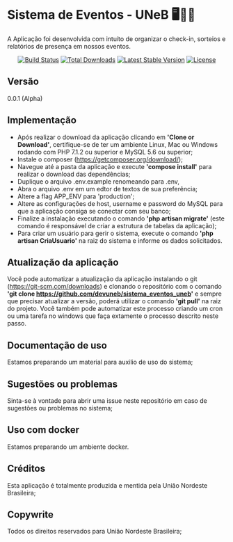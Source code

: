 # Sistema de Eventos - UNeB 🖥📔📆
A Aplicação foi desenvolvida com intuíto de organizar o check-in, sorteios e relatórios de presença em nossos eventos.

<p align="center">
<a href="https://travis-ci.org/laravel/framework"><img src="https://travis-ci.org/laravel/framework.svg" alt="Build Status"></a>
<a href="https://packagist.org/packages/laravel/framework"><img src="https://poser.pugx.org/laravel/framework/d/total.svg" alt="Total Downloads"></a>
<a href="https://packagist.org/packages/laravel/framework"><img src="https://poser.pugx.org/laravel/framework/v/stable.svg" alt="Latest Stable Version"></a>
<a href="https://packagist.org/packages/laravel/framework"><img src="https://poser.pugx.org/laravel/framework/license.svg" alt="License"></a>
</p>

## Versão
0.0.1 (Alpha)

## Implementação

 - Após realizar o download da aplicação clicando em **'Clone or Download'**, certifique-se de ter um ambiente Linux, Mac ou Windows rodando com PHP 7.1.2 ou superior e MySQL 5.6 ou superior;
 - Instale o composer (https://getcomposer.org/download/);
 - Navegue até a pasta da aplicação e execute **'compose install'** para realizar o download das dependências;
 - Duplique o arquivo .env.example renomeando para .env, 
 - Abra o arquivo .env em um edtor de textos de sua preferência; 
 - Altere a flag APP_ENV para 'production';
 - Altere as configurações de host, username e password do MySQL para que a aplicação consiga se conectar com seu banco;
 - Finalize a instalação executando o comando **'php artisan migrate'** (este comando é responsável de criar a estrutura de tabelas da aplicação);
 - Para criar um usuário para gerir o sistema, execute o comando **'php artisan CriaUsuario'** na raiz do sistema e informe os dados solicitados.

## Atualização da aplicação

Você pode automatizar a atualização da aplicação instalando o git (https://git-scm.com/downloads) e clonando o repositório com o comando **'git clone https://github.com/devuneb/sistema_eventos_uneb'** e sempre que precisar atualizar a versão, poderá utilizar o comando **'git pull'** na raiz do projeto.
Você também pode automatizar este processo criando um cron ou uma tarefa no windows que faça extamente o processo descrito neste passo.

## Documentação de uso

Estamos preparando um material para auxilio de uso do sistema;

## Sugestões ou problemas

Sinta-se à vontade para abrir uma issue neste repositório em caso de sugestões ou problemas no sistema;

## Uso com docker

Estamos preparando um ambiente docker.

## Créditos

Esta aplicação é totalmente produzida e mentida pela União Nordeste Brasileira;

## Copywrite

Todos os direitos reservados para União Nordeste Brasileira;

